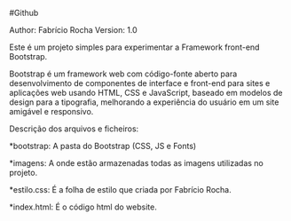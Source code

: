 #Github

Author: Fabrício Rocha
Version: 1.0


Este é um projeto simples para experimentar a Framework front-end Bootstrap.

Bootstrap é um framework web com código-fonte aberto para desenvolvimento de componentes de interface e front-end para sites e aplicações web usando HTML, CSS e JavaScript, baseado em modelos de design para a tipografia, melhorando a experiência do usuário em um site amigável e responsivo.



Descrição dos arquivos e ficheiros:

*bootstrap: A pasta do Bootstrap (CSS, JS e Fonts)

*imagens: A onde estão armazenadas todas as imagens utilizadas no projeto.

*estilo.css: É a folha de estilo que criada por Fabrício Rocha.

*index.html: É o código html do website.


